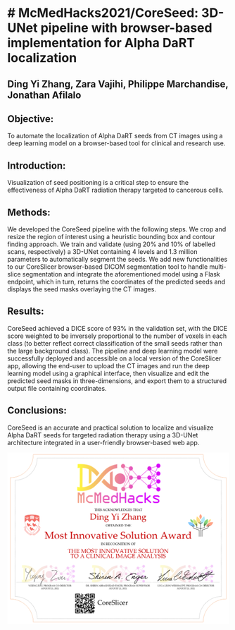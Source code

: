 # # McMedHacks2021/CoreSeed: 3D-UNet pipeline with browser-based implementation for Alpha DaRT localization 
## Ding Yi Zhang, Zara Vajihi, Philippe Marchandise, Jonathan Afilalo 

## Objective:
To automate the localization of Alpha DaRT seeds from CT images using a deep learning model on a browser-based tool for clinical and research use. 
## Introduction: 
Visualization of seed positioning is a critical step to ensure the effectiveness of Alpha DaRT radiation therapy targeted to cancerous cells. 
## Methods: 
We developed the CoreSeed pipeline with the following steps. We crop and resize the region of interest using a heuristic bounding box and contour finding approach. We train and validate (using 20% and 10% of labelled scans, respectively) a 3D-UNet containing 4 levels and 1.3 million parameters to automatically segment the seeds. We add new functionalities to our CoreSlicer browser-based DICOM segmentation tool to handle multi-slice segmentation and integrate the aforementioned model using a Flask endpoint, which in turn, returns the coordinates of the predicted seeds and displays the seed masks overlaying the CT images. 
## Results: 
CoreSeed achieved a DICE score of 93% in the validation set, with the DICE score weighted to be inversely proportional to the number of voxels in each class (to better reflect correct classification of the small seeds rather than the large background class). The pipeline and deep learning model were successfully deployed and accessible on a local version of the CoreSlicer app, allowing the end-user to upload the CT images and run the deep learning model using a graphical interface, then visualize and edit the predicted seed masks in three-dimensions, and export them to a structured output file containing coordinates. 
## Conclusions: 
CoreSeed is an accurate and practical solution to localize and visualize Alpha DaRT seeds for targeted radiation therapy using a 3D-UNet architecture integrated in a user-friendly browser-based web app. 

![Award won](https://github.com/Kompensator/MedHacks2021/blob/main/MedHacks2021%20award%201.png)
